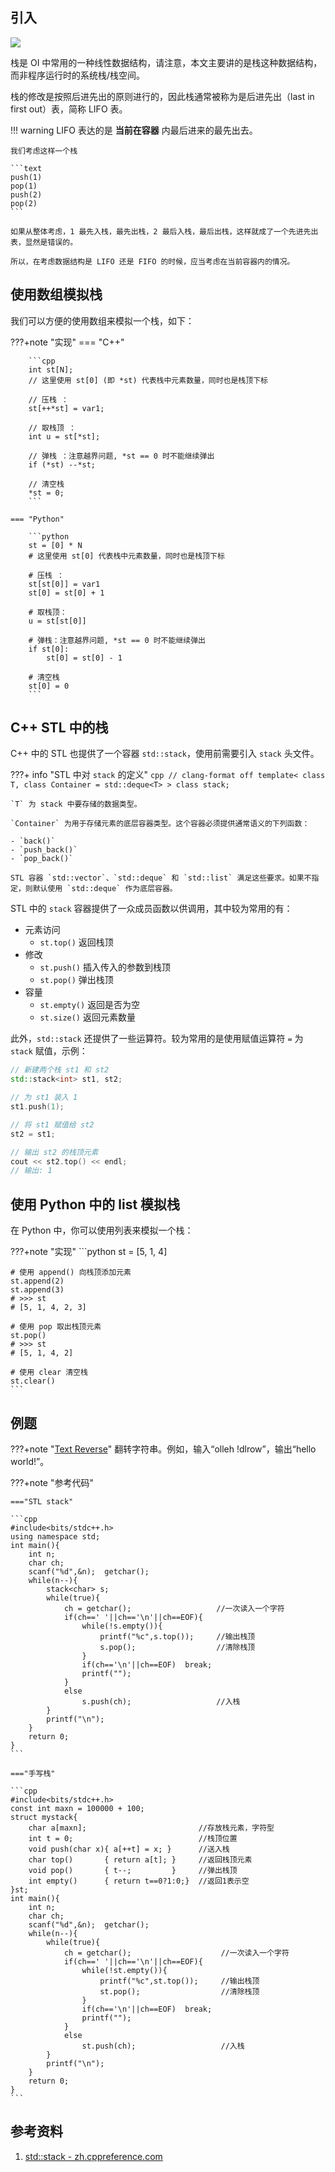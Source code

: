 ## 引入

![](./images/stack.svg)

栈是 OI 中常用的一种线性数据结构，请注意，本文主要讲的是栈这种数据结构，而非程序运行时的系统栈/栈空间。

栈的修改是按照后进先出的原则进行的，因此栈通常被称为是后进先出（last in first out）表，简称 LIFO 表。

!!! warning
    LIFO 表达的是 **当前在容器** 内最后进来的最先出去。
    
    我们考虑这样一个栈
    
    ```text
    push(1)
    pop(1)
    push(2)
    pop(2)
    ```
    
    如果从整体考虑，1 最先入栈，最先出栈，2 最后入栈，最后出栈，这样就成了一个先进先出表，显然是错误的。
    
    所以，在考虑数据结构是 LIFO 还是 FIFO 的时候，应当考虑在当前容器内的情况。

## 使用数组模拟栈

我们可以方便的使用数组来模拟一个栈，如下：

???+note "实现"
    === "C++"
    
        ```cpp
        int st[N];
        // 这里使用 st[0] (即 *st) 代表栈中元素数量，同时也是栈顶下标
    
        // 压栈 ：
        st[++*st] = var1;
    
        // 取栈顶 ：
        int u = st[*st];
    
        // 弹栈 ：注意越界问题, *st == 0 时不能继续弹出
        if (*st) --*st;
    
        // 清空栈
        *st = 0;
        ```
    
    === "Python"
    
        ```python
        st = [0] * N
        # 这里使用 st[0] 代表栈中元素数量，同时也是栈顶下标
    
        # 压栈 ：
        st[st[0]] = var1
        st[0] = st[0] + 1
    
        # 取栈顶：
        u = st[st[0]]
    
        # 弹栈：注意越界问题, *st == 0 时不能继续弹出
        if st[0]:
            st[0] = st[0] - 1
    
        # 清空栈
        st[0] = 0
        ```

## C++ STL 中的栈

C++ 中的 STL 也提供了一个容器 `std::stack`，使用前需要引入 `stack` 头文件。

???+ info "STL 中对 `stack` 的定义"
    ```cpp
    // clang-format off
    template<
        class T,
        class Container = std::deque<T>
    > class stack;
    ```
    
    `T` 为 stack 中要存储的数据类型。
    
    `Container` 为用于存储元素的底层容器类型。这个容器必须提供通常语义的下列函数：
    
    - `back()`
    - `push_back()`
    - `pop_back()`
    
    STL 容器 `std::vector`、`std::deque` 和 `std::list` 满足这些要求。如果不指定，则默认使用 `std::deque` 作为底层容器。

STL 中的 `stack` 容器提供了一众成员函数以供调用，其中较为常用的有：

-   元素访问
    - `st.top()` 返回栈顶
-   修改
    - `st.push()` 插入传入的参数到栈顶
    - `st.pop()` 弹出栈顶
-   容量
    - `st.empty()` 返回是否为空
    - `st.size()` 返回元素数量

此外，`std::stack` 还提供了一些运算符。较为常用的是使用赋值运算符 `=` 为 `stack` 赋值，示例：

```cpp
// 新建两个栈 st1 和 st2
std::stack<int> st1, st2;

// 为 st1 装入 1
st1.push(1);

// 将 st1 赋值给 st2
st2 = st1;

// 输出 st2 的栈顶元素
cout << st2.top() << endl;
// 输出: 1
```

## 使用 Python 中的 list 模拟栈

在 Python 中，你可以使用列表来模拟一个栈：

???+note "实现"
    ```python
    st = [5, 1, 4]
    
    # 使用 append() 向栈顶添加元素
    st.append(2)
    st.append(3)
    # >>> st
    # [5, 1, 4, 2, 3]
    
    # 使用 pop 取出栈顶元素
    st.pop()
    # >>> st
    # [5, 1, 4, 2]
    
    # 使用 clear 清空栈
    st.clear()
    ```

## 例题
???+note "[Text Reverse](http://acm.hdu.edu.cn/showproblem.php?pid=1062)"
    翻转字符串。例如，输入“olleh !dlrow”，输出“hello world!”。

???+note "参考代码"

    ==="STL stack"

    ```cpp
    #include<bits/stdc++.h>
    using namespace std;
    int main(){
        int n;
        char ch;
        scanf("%d",&n);  getchar();
        while(n--){
            stack<char> s;
            while(true){
                ch = getchar();                   //一次读入一个字符
                if(ch==' '||ch=='\n'||ch==EOF){
                    while(!s.empty()){
                        printf("%c",s.top());     //输出栈顶
                        s.pop();                  //清除栈顶
                    }
                    if(ch=='\n'||ch==EOF)  break;
                    printf("");
                }
                else  
                    s.push(ch);                   //入栈
            }
            printf("\n");
        }
        return 0;
    }
    ```

    ==="手写栈"

    ```cpp
    #include<bits/stdc++.h>
    const int maxn = 100000 + 100;
    struct mystack{
        char a[maxn];                         //存放栈元素，字符型
        int t = 0;                            //栈顶位置
        void push(char x){ a[++t] = x; }      //送入栈
        char top()       { return a[t]; }     //返回栈顶元素
        void pop()       { t--;         }     //弹出栈顶
        int empty()      { return t==0?1:0;}  //返回1表示空
    }st;
    int main(){
        int n;
        char ch;
        scanf("%d",&n);  getchar();
        while(n--){
            while(true){
                ch = getchar();                    //一次读入一个字符
                if(ch==' '||ch=='\n'||ch==EOF){
                    while(!st.empty()){
                        printf("%c",st.top());     //输出栈顶
                        st.pop();                  //清除栈顶
                    }
                    if(ch=='\n'||ch==EOF)  break;
                    printf("");
                }
                else  
                    st.push(ch);                   //入栈
            }
            printf("\n");
        }
        return 0;
    }
    ```

## 参考资料

1. [std::stack - zh.cppreference.com](https://zh.cppreference.com/w/cpp/container/stack)
